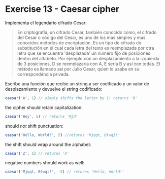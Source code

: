 # Exercise 13 - Caesar cipher

Implementa el legendario cifrado Cesar: 

> En criptografía, un cifrado Cesar, también conocido como, el cifrado del Cesar o código del Cesar, es uno de los mas simples y mas conocidos métodos de encriptación. Es un tipo de cifrado de substitución en el cual cada letra del texto es reemplazada por otra letra que se encuentra 'desplazada' un numero fijo de posiciones dentro del alfabeto. Por ejemplo con un desplazamiento a la izquierda de 3 posiciones, D se reemplazaría con A, E sería B y así con todas. El método es llamado así por Julio Cesar, quien lo usaba en su correspondéncia privada.

Escribe una función que recibe un string a ser codificado y un valor de desplazamiento y devuelve el string codificado:

```javascript
caesar('A', 1) // simply shifts the letter by 1: returns 'B'
```

the cipher should retain capitalization:
```javascript
caesar('Hey', 5) // returns 'Mjd'
```

should _not_ shift punctuation:
```javascript
caesar('Hello, World!', 5) //returns 'Mjqqt, Btwqi!'
```

the shift should wrap around the alphabet:
```javascript
caesar('Z', 1) // returns 'A'
```

negative numbers should work as well:
```javascript
caesar('Mjqqt, Btwqi!', -5) // returns 'Hello, World!'
```
